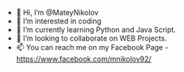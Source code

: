- 👋 Hi, I’m @MateyNikolov
- 👀 I’m interested in coding
- 🌱 I’m currently learning Python and Java Script.
- 💞️ I’m looking to collaborate on WEB Projects.
- 📫 You can reach me on my Facebook Page - https://www.facebook.com/mnikolov92/

<!---
MateyNikolov/MateyNikolov is a ✨ special ✨ repository because its `README.md` (this file) appears on your GitHub profile.
You can click the Preview link to take a look at your changes.
--->
